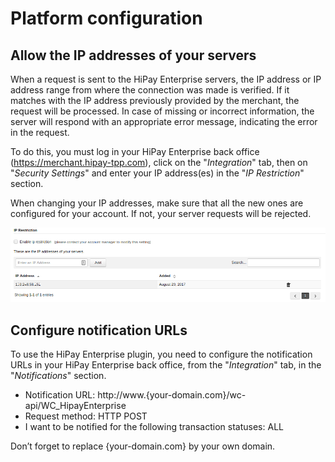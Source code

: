 # Platform configuration

## Allow the IP addresses of your servers

When a request is sent to the HiPay Enterprise servers, the IP address or IP address range from where the connection was made is verified. If it matches with the IP address previously provided by the merchant, the request will be processed. In case of missing or incorrect information, the server will respond with an appropriate error message, indicating the error in the request.

To do this, you must log in your HiPay Enterprise back office (https://merchant.hipay-tpp.com), click on the "_Integration_" tab, then on "_Security Settings_" and enter your IP address(es) in the "_IP Restriction_" section.

<div class="alert alert-info">
When changing your IP addresses, make sure that all the new ones are configured for your account. If not, your server requests will be rejected.    
</div>

![legend](images/ip-restriction.png)

## Configure notification URLs

To use the HiPay Enterprise plugin, you need to configure the notification URLs in your HiPay Enterprise back office, from the "_Integration_" tab, in the "_Notifications_" section.

- Notification URL:    http://www.{your-domain.com}/wc-api/WC_HipayEnterprise
- Request method:      HTTP POST
- I want to be notified for the following transaction statuses: ALL

Don’t forget to replace {your-domain.com} by your own domain.

